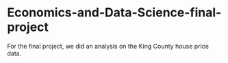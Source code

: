 # Economics-and-Data-Science-final-project

For the final project, we did an analysis on the King County house price data. 
